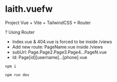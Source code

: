 # laith.vuefw

Project Vue + Vite + TailwindCSS + Router

? Using Router
+ Index.vue & 404.vue is forced to be inside /views
+ Add new route: PageName.vue inside /views
+ subUrl: Page.Page2.Page3.Page4...PageN.vue
+ Id: Page[id][username]...[phone].vue

```node
npm i
```

```node
npm run dev
```
